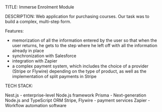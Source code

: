 TITLE: Immerse Enrolment Module

DESCRIPTION: Web application for purchasing courses. Our task was to build a complex, multi-step form.

Features:
  - memorization of all the information entered by the user so that when the user returns, he gets to the step where he left off with all the information already in place
  - synchronization with Salesforce
  - integration with Zapier
  - a complex payment system, which includes the choice of a provider (Stripe or Flywire) depending on the type of product, as well as the implementation of split payments in Stripe

TECH STACK:

Nest.js - enterprise-level Node.js framework
Prisma - Next-generation Node.js and TypeScript ORM
Stripe, Flywire - payment services
Zapier - Workflow automation software

